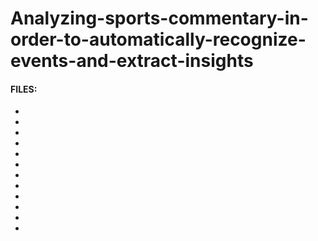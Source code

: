 # Analyzing-sports-commentary-in-order-to-automatically-recognize-events-and-extract-insights
#### FILES: ####
-
-
-
-
-
-
-
-
-
-
-
-
